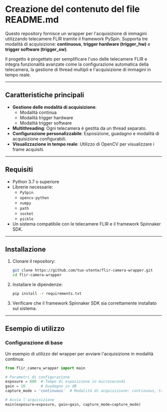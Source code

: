 # Creazione del contenuto del file README.md

Questo repository fornisce un wrapper per l'acquisizione di immagini utilizzando telecamere FLIR tramite il framework PySpin. Supporta tre modalità di acquisizione: **continuous**, **trigger hardware (trigger_hw)** e **trigger software (trigger_sw)**. 

Il progetto è progettato per semplificare l'uso delle telecamere FLIR e integra funzionalità avanzate come la configurazione automatica della telecamera, la gestione di thread multipli e l'acquisizione di immagini in tempo reale.

---

## Caratteristiche principali

- **Gestione delle modalità di acquisizione**: 
  - Modalità continua
  - Modalità trigger hardware
  - Modalità trigger software
- **Multithreading**: Ogni telecamera è gestita da un thread separato.
- **Configurazione personalizzabile**: Esposizione, guadagno e modalità di acquisizione configurabili.
- **Visualizzazione in tempo reale**: Utilizzo di OpenCV per visualizzare i frame acquisiti.

---

## Requisiti

- Python 3.7 o superiore
- Librerie necessarie:
  - `PySpin`
  - `opencv-python`
  - `numpy`
  - `path`
  - `socket`
  - `pickle`
- Un sistema compatibile con le telecamere FLIR e il framework Spinnaker SDK.

---

## Installazione

1. Clonare il repository:
    ```bash
    git clone https://github.com/tuo-utente/flir-camera-wrapper.git
    cd flir-camera-wrapper
    ```
2. Installare le dipendenze:
    ```bash
    pip install -r requirements.txt
    ```
3. Verificare che il framework Spinnaker SDK sia correttamente installato sul sistema.

---

## Esempio di utilizzo

### Configurazione di base

Un esempio di utilizzo del wrapper per avviare l'acquisizione in modalità continua:

```python
from flir_camera_wrapper import main

# Parametri di configurazione
exposure = 800  # Tempo di esposizione in microsecondi
gain = 10       # Guadagno in dB
capture_mode = 'continuous'  # Modalità di acquisizione: continuous, trigger_hw, trigger_sw

# Avvia l'acquisizione
main(exposure=exposure, gain=gain, capture_mode=capture_mode)